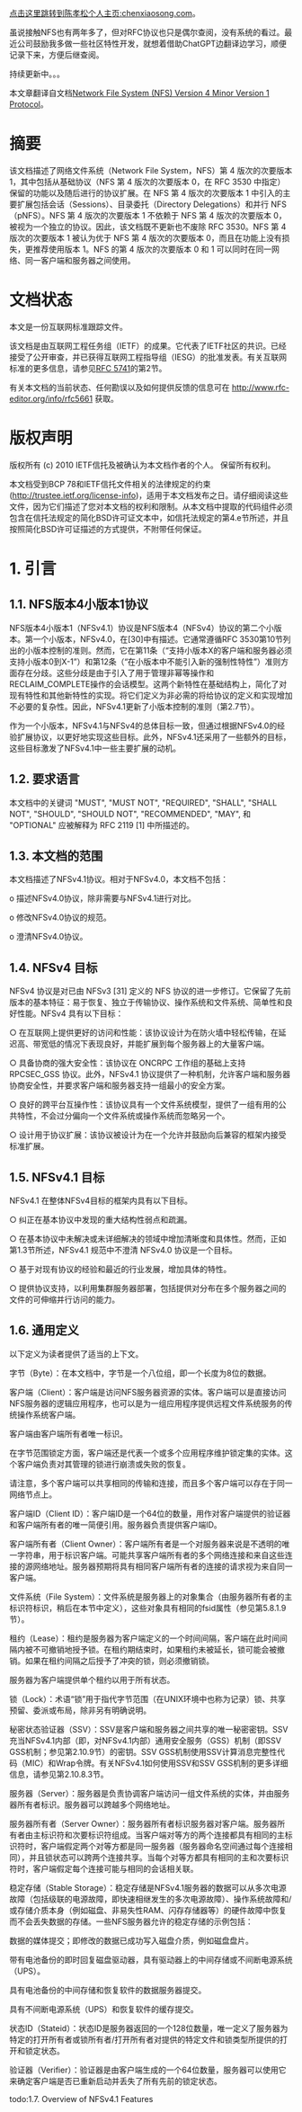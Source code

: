 [点击这里跳转到陈孝松个人主页:chenxiaosong.com](http://chenxiaosong.com/)。

虽说接触NFS也有两年多了，但对RFC协议也只是偶尔查阅，没有系统的看过。最近公司鼓励我多做一些社区特性开发，就想着借助ChatGPT边翻译边学习，顺便记录下来，方便后继查阅。

持续更新中。。。

本文章翻译自文档[Network File System (NFS) Version 4 Minor Version 1 Protocol](https://www.rfc-editor.org/rfc/rfc5661.html)。

# 摘要

该文档描述了网络文件系统（Network File System，NFS）第 4 版次的次要版本 1，其中包括从基础协议（NFS 第 4 版次的次要版本 0，在 RFC 3530 中指定）保留的功能以及随后进行的协议扩展。在 NFS 第 4 版次的次要版本 1 中引入的主要扩展包括会话（Sessions）、目录委托（Directory Delegations）和并行 NFS（pNFS）。NFS 第 4 版次的次要版本 1 不依赖于 NFS 第 4 版次的次要版本 0，被视为一个独立的协议。因此，该文档既不更新也不废除 RFC 3530。NFS 第 4 版次的次要版本 1 被认为优于 NFS 第 4 版次的次要版本 0，而且在功能上没有损失，更推荐使用版本 1。NFS 的第 4 版次的次要版本 0 和 1 可以同时在同一网络、同一客户端和服务器之间使用。

# 文档状态

本文是一份互联网标准跟踪文件。

该文档是由互联网工程任务组（IETF）的成果。它代表了IETF社区的共识。已经接受了公开审查，并已获得互联网工程指导组（IESG）的批准发表。有关互联网标准的更多信息，请参见[RFC 5741](https://www.rfc-editor.org/rfc/rfc5741.html)的第2节。

有关本文档的当前状态、任何勘误以及如何提供反馈的信息可在 http://www.rfc-editor.org/info/rfc5661 获取。

# 版权声明

版权所有 (c) 2010 IETF信托及被确认为本文档作者的个人。 保留所有权利。

本文档受到BCP 78和IETF信托文件相关的法律规定的约束(http://trustee.ietf.org/license-info)，适用于本文档发布之日。请仔细阅读这些文件，因为它们描述了您对本文档的权利和限制。从本文档中提取的代码组件必须包含在信托法规定的简化BSD许可证文本中，如信托法规定的第4.e节所述，并且按照简化BSD许可证描述的方式提供，不附带任何保证。

# 1. 引言

## 1.1. NFS版本4小版本1协议

NFS版本4小版本1（NFSv4.1）协议是NFS版本4（NFSv4）协议的第二个小版本。第一个小版本，NFSv4.0，在[30]中有描述。它通常遵循RFC 3530第10节列出的小版本控制的准则。然而，它在第11条（“支持小版本X的客户端和服务器必须支持小版本0到X-1”）和第12条（“在小版本中不能引入新的强制性特性”）准则方面存在分歧。这些分歧是由于引入了用于管理非幂等操作和RECLAIM_COMPLETE操作的会话模型。这两个新特性在基础结构上，简化了对现有特性和其他新特性的实现。将它们定义为非必需的将给协议的定义和实现增加不必要的复杂性。因此，NFSv4.1更新了小版本控制的准则（第2.7节）。

作为一个小版本，NFSv4.1与NFSv4的总体目标一致，但通过根据NFSv4.0的经验扩展协议，以更好地实现这些目标。此外，NFSv4.1还采用了一些额外的目标，这些目标激发了NFSv4.1中一些主要扩展的动机。

## 1.2. 要求语言

本文档中的关键词 "MUST", "MUST NOT", "REQUIRED", "SHALL", "SHALL NOT",
"SHOULD", "SHOULD NOT", "RECOMMENDED", "MAY", 和 "OPTIONAL" 应被解释为 RFC 2119 [1] 中所描述的。

## 1.3. 本文档的范围

本文档描述了NFSv4.1协议。相对于NFSv4.0，本文档不包括：

o 描述NFSv4.0协议，除非需要与NFSv4.1进行对比。

o 修改NFSv4.0协议的规范。

o 澄清NFSv4.0协议。

## 1.4. NFSv4 目标

NFSv4 协议是对已由 NFSv3 [31] 定义的 NFS 协议的进一步修订。它保留了先前版本的基本特征：易于恢复、独立于传输协议、操作系统和文件系统、简单性和良好性能。NFSv4 具有以下目标：

○ 在互联网上提供更好的访问和性能：该协议设计为在防火墙中轻松传输，在延迟高、带宽低的情况下表现良好，并能扩展到每个服务器上的大量客户端。

○ 具备协商的强大安全性：该协议在 ONCRPC 工作组的基础上支持 RPCSEC_GSS 协议。此外，NFSv4.1 协议提供了一种机制，允许客户端和服务器协商安全性，并要求客户端和服务器支持一组最小的安全方案。

○ 良好的跨平台互操作性：该协议具有一个文件系统模型，提供了一组有用的公共特性，不会过分偏向一个文件系统或操作系统而忽略另一个。

○ 设计用于协议扩展：该协议被设计为在一个允许并鼓励向后兼容的框架内接受标准扩展。

## 1.5. NFSv4.1 目标

NFSv4.1 在整体NFSv4目标的框架内具有以下目标。

○ 纠正在基本协议中发现的重大结构性弱点和疏漏。

○ 在基本协议中未解决或未详细解决的领域中增加清晰度和具体性。然而，正如第1.3节所述，NFSv4.1 规范中不澄清 NFSv4.0 协议是一个目标。

○ 基于对现有协议的经验和最近的行业发展，增加具体的特性。

○ 提供协议支持，以利用集群服务器部署，包括提供对分布在多个服务器之间的文件的可伸缩并行访问的能力。

## 1.6. 通用定义

以下定义为读者提供了适当的上下文。

字节（Byte）：在本文档中，字节是一个八位组，即一个长度为8位的数据。

客户端（Client）：客户端是访问NFS服务器资源的实体。客户端可以是直接访问NFS服务器的逻辑应用程序，也可以是为一组应用程序提供远程文件系统服务的传统操作系统客户端。

客户端由客户端所有者唯一标识。

在字节范围锁定方面，客户端还是代表一个或多个应用程序维护锁定集的实体。这个客户端负责对其管理的锁进行崩溃或失败的恢复。

请注意，多个客户端可以共享相同的传输和连接，而且多个客户端可以存在于同一网络节点上。

客户端ID（Client ID）：客户端ID是一个64位的数量，用作对客户端提供的验证器和客户端所有者的唯一简便引用。服务器负责提供客户端ID。

客户端所有者（Client Owner）：客户端所有者是一个对服务器来说是不透明的唯一字符串，用于标识客户端。可能共享客户端所有者的多个网络连接和来自这些连接的源网络地址。服务器预期将具有相同客户端所有者的连接的请求视为来自同一客户端。

文件系统（File System）：文件系统是服务器上的对象集合（由服务器所有者的主标识符标识，稍后在本节中定义），这些对象具有相同的fsid属性（参见第5.8.1.9节）。

租约（Lease）：租约是服务器为客户端定义的一个时间间隔，客户端在此时间间隔内被不可撤销地授予锁。在租约期结束时，如果租约未被延长，锁可能会被撤销。如果在租约间隔之后授予了冲突的锁，则必须撤销锁。

服务器为客户端提供单个租约以用于所有状态。

锁（Lock）：术语“锁”用于指代字节范围（在UNIX环境中也称为记录）锁、共享预留、委派或布局，除非另有明确说明。

秘密状态验证器（SSV）：SSV是客户端和服务器之间共享的唯一秘密密钥。SSV充当NFSv4.1内部（即，对NFSv4.1内部）通用安全服务（GSS）机制（即SSV GSS机制；参见第2.10.9节）的密钥。SSV GSS机制使用SSV计算消息完整性代码（MIC）和Wrap令牌。有关NFSv4.1如何使用SSV和SSV GSS机制的更多详细信息，请参见第2.10.8.3节。

服务器（Server）：服务器是负责协调客户端访问一组文件系统的实体，并由服务器所有者标识。服务器可以跨越多个网络地址。

服务器所有者（Server Owner）：服务器所有者标识服务器对客户端。服务器所有者由主标识符和次要标识符组成。当客户端对等方的两个连接都具有相同的主标识符时，客户端假定两个对等方都是同一服务器（服务器命名空间通过每个连接相同），并且锁状态可以跨两个连接共享。当每个对等方都具有相同的主和次要标识符时，客户端假定每个连接可能与相同的会话相关联。

稳定存储（Stable Storage）：稳定存储是NFSv4.1服务器的数据可以从多次电源故障（包括级联的电源故障，即快速相继发生的多次电源故障）、操作系统故障和/或存储介质本身（例如磁盘、非易失性RAM、闪存存储器等）的硬件故障中恢复而不会丢失数据的存储。一些NFS服务器允许的稳定存储的示例包括：

数据的媒体提交；即修改的数据已成功写入磁盘介质，例如磁盘盘片。

带有电池备份的即时回复磁盘驱动器，具有驱动器上的中间存储或不间断电源系统（UPS）。

具有电池备份的中间存储和恢复软件的数据服务器提交。

具有不间断电源系统（UPS）和恢复软件的缓存提交。

状态ID（Stateid）：状态ID是服务器返回的一个128位数量，唯一定义了服务器为特定的打开所有者或锁所有者/打开所有者对提供的特定文件和锁类型所提供的打开和锁定状态。

验证器（Verifier）：验证器是由客户端生成的一个64位数量，服务器可以使用它来确定客户端是否已重新启动并丢失了所有先前的锁定状态。

todo:1.7.  Overview of NFSv4.1 Features